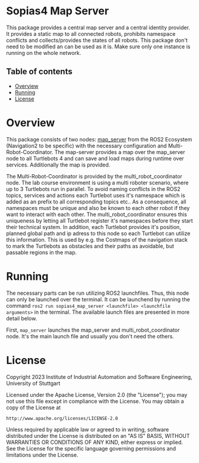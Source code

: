 # Sopias4 Map Server  <!-- omit in toc -->
This package provides a central map server and a central identity provider. It provides a static map to all connected robots, prohibits namespace conflicts and collects/provides the states of all robots. This package don't need to be modified an can be used as it is. Make sure only one instance is running on the whole network.

## Table of contents  <!-- omit in toc -->
- [Overview](#overview)
- [Running](#running)
- [License](#license)

# Overview
This package consists of two nodes: [map_server](https://github.com/ros-planning/navigation2/blob/main/nav2_map_server/README.md) from the ROS2 Ecosystem (Navigation2 to be specific) with the necessary configuration and Multi-Robot-Coordinator. The map-server provides a map over the map_server node to all Turtlebots 4 and can save and load maps during runtime over services. Additionally the map is provided.

The Multi-Robot-Coordinator is provided by the multi_robot_coordinator node. The lab course environment is using a multi roboter scenario, where up to 3 Turtlebots run in parallel. To avoid naming conflicts in the ROS2 topics, services and actions each Turtlebot uses it's namespace which is added as an prefix to all corresponding topics etc.. As a consequence, all namespaces must be unique and also be known to each other robot if they want to interact with each other. The multi_robot_coordinator ensures this uniqueness by letting all Turtlebot register it's namespaces before they start their technical system. In addition, each Turtlebot provides it's position, planned global path and ip adress to this node so each Turtlebot can utilize this information. This is used by e.g. the Costmaps of the navigation stack to mark the Turtlebots as obstacles and their paths as avoidable, but passable regions in the map.


# Running
The necessary parts can be run utilizing ROS2 launchfiles. Thus, this node can only be launched over the terminal. It can be launchend by running the command `ros2 run sopias4_map_server <launchfile> <launchfile arguments>` in the terminal. The available launch files are presented in more detail below.

First, `map_server` launches the map_server and multi_robot_coordinator node. It's the main launch file and usually you don't need the others.

<!-- TODO add other launchfiles if necessary -->

# License
Copyright 2023 Institute of Industrial Automation and Software Engineering, University of Stuttgart

Licensed under the Apache License, Version 2.0 (the "License");
you may not use this file except in compliance with the License.
You may obtain a copy of the License at

    http://www.apache.org/licenses/LICENSE-2.0

Unless required by applicable law or agreed to in writing, software
distributed under the License is distributed on an "AS IS" BASIS,
WITHOUT WARRANTIES OR CONDITIONS OF ANY KIND, either express or implied.
See the License for the specific language governing permissions and
limitations under the License.
